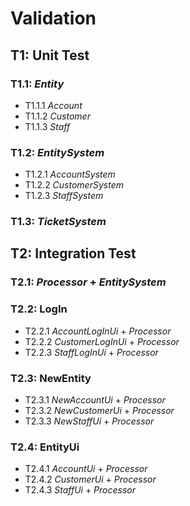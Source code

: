 # Validation

## T1: Unit Test

### T1.1: _Entity_
- T1.1.1 _Account_
- T1.1.2 _Customer_
- T1.1.3 _Staff_

### T1.2: _EntitySystem_
- T1.2.1 _AccountSystem_
- T1.2.2 _CustomerSystem_
- T1.2.3 _StaffSystem_

### T1.3: _TicketSystem_

## T2: Integration Test
### T2.1: _Processor_ + _EntitySystem_

### T2.2: LogIn
- T2.2.1 _AccountLogInUi_ + _Processor_
- T2.2.2 _CustomerLogInUi_ + _Processor_
- T2.2.3 _StaffLogInUi_ + _Processor_

### T2.3: NewEntity
- T2.3.1 _NewAccountUi_ + _Processor_
- T2.3.2 _NewCustomerUi_ + _Processor_
- T2.3.3 _NewStaffUi_ + _Processor_

### T2.4: EntityUi
- T2.4.1 _AccountUi_ + _Processor_
- T2.4.2 _CustomerUi_ + _Processor_
- T2.4.3 _StaffUi_ + _Processor_

